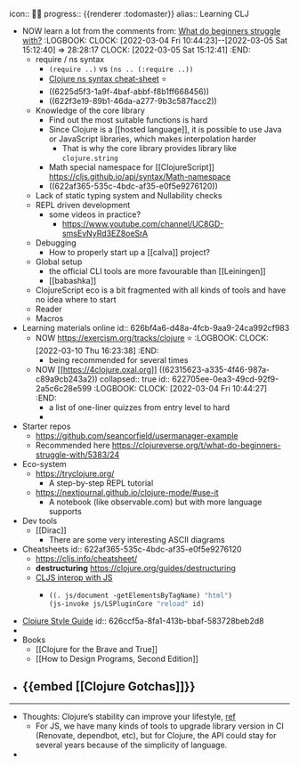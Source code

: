 icon:: 🧑‍🎓
progress:: {{renderer :todomaster}}
alias:: Learning CLJ

- NOW learn a lot from the comments from: [What do beginners struggle with?](https://clojureverse.org/t/what-do-beginners-struggle-with/5383)
  :LOGBOOK:
  CLOCK: [2022-03-04 Fri 10:44:23]--[2022-03-05 Sat 15:12:40] => 28:28:17
  CLOCK: [2022-03-05 Sat 15:12:41]
  :END:
  - require / ns syntax
    - `(require ..)` vs `(ns .. (:require ..))`
    - [Clojure ns syntax cheat-sheet](https://gist.github.com/ghoseb/287710/) ⭐
    - ((6225d5f3-1a9f-4baf-abbf-f8b1ff668456))
    - ((622f3e19-89b1-46da-a277-9b3c587facc2))
  - Knowledge of the core library
    - Find out the most suitable functions is hard
    - Since Clojure is a [[hosted language]], it is possible to use Java or JavaScript libraries, which makes interpolation harder
      - That is why the core library provides library like `clojure.string`
    - Math special namespace for [[ClojureScript]] https://cljs.github.io/api/syntax/Math-namespace
    - ((622af365-535c-4bdc-af35-e0f5e9276120))
  - Lack of static typing system and Nullability checks
  - REPL driven development
    - some videos in practice?
      - https://www.youtube.com/channel/UC8GD-smsEvNyRd3EZ8oeSrA
  - Debugging
    - How to properly start up a [[calva]] project?
  - Global setup
    - the official CLI tools are more favourable than [[Leiningen]]
    - [[babashka]]
  - ClojureScript eco is a bit fragmented with all kinds of tools and have no idea where to start
  - Reader
  - Macros
- Learning materials online
  id:: 626bf4a6-d48a-4fcb-9aa9-24ca992cf983
  - NOW https://exercism.org/tracks/clojure ⭐
    :LOGBOOK:
    CLOCK: [2022-03-10 Thu 16:23:38]
    :END:
    - being recommended for several times
  - NOW [[https://4clojure.oxal.org]] ((62315623-a335-4f46-987a-c89a9cb243a2))
    collapsed:: true
    id:: 622705ee-0ea3-49cd-92f9-2a5c6c28e599
    :LOGBOOK:
    CLOCK: [2022-03-04 Fri 10:44:27]
    :END:
    - a list of one-liner quizzes from entry level to hard
    -
- Starter repos
  - https://github.com/seancorfield/usermanager-example
  - Recommended here https://clojureverse.org/t/what-do-beginners-struggle-with/5383/24
- Eco-system
  - https://tryclojure.org/
    - A step-by-step REPL tutorial
  - https://nextjournal.github.io/clojure-mode/#use-it
    - A notebook (like observable.com) but with more language supports
- Dev tools
  - [[Dirac]]
    - There are some very interesting ASCII diagrams
- Cheatsheets
  id:: 622af365-535c-4bdc-af35-e0f5e9276120
  - https://cljs.info/cheatsheet/
  - **destructuring** https://clojure.org/guides/destructuring
  - [CLJS interop with JS](https://lwhorton.github.io/2018/10/20/clojurescript-interop-with-javascript.html)
    - ```clojure
      ((. js/document -getElementsByTagName) "html")
      (js-invoke js/LSPluginCore "reload" id)
      ```
- [Clojure Style Guide](https://guide.clojure.style/)
  id:: 626ccf5a-8fa1-413b-bbaf-583728beb2d8
-
- Books
  - [[Clojure for the Brave and True]]
  - [[How to Design Programs, Second Edition]]
- ## {{embed [[Clojure Gotchas]]}}

---

- Thoughts: Clojure’s stability can improve your lifestyle, [ref](https://github.com/braveclojure/bcjobs-blog/blob/master/source/2022-02-11-long-term-clojure-benefits.html.md)
  - For JS, we have many kinds of tools to upgrade library version in CI (Renovate, dependbot, etc), but for Clojure, the API could stay for several years because of the simplicity of language.
-

